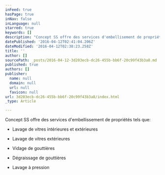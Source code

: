 ```yaml
---
inFeed: true
hasPage: true
inNav: false
inLanguage: null
starred: true
keywords: []
description: "Concept SS offre des services d'embellisement de propriétés:"
datePublished: '2016-04-12T02:41:04.206Z'
dateModified: '2016-04-12T02:38:23.258Z'
title: ''
author: []
sourcePath: _posts/2016-04-12-3d203ecb-dc26-455b-bb6f-20c99f43b3a8.md
published: true
authors: []
publisher:
  name: null
  domain: null
  url: null
  favicon: null
url: 3d203ecb-dc26-455b-bb6f-20c99f43b3a8/index.html
_type: Article

---
```

Concept SS offre des services d'embellissement de propriétés tels que:

- Lavage de vitres intérieures et extérieures

- Lavage de vitres extérieures

- Vidage de gouttières

- Dégraissage de gouttières

- Lavage à pression